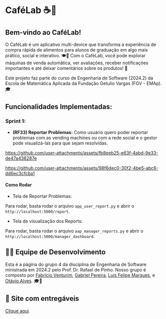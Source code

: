 
# CaféLab ☕📱

## Bem-vindo ao CaféLab!

O CaféLab é um aplicativo multi-device que transforma a experiência de compra rápida de alimentos para alunos de graduação em algo mais prático, social e interativo. 🍽️📲 Com o CaféLab, você pode explorar máquinas de venda automática, ver avaliações, receber notificações importantes e até deixar comentários sobre os produtos! 🚀

Este projeto faz parte do curso de Engenharia de Software (2024.2) da Escola de Matemática Aplicada da Fundação Getulio Vargas (FGV - EMAp). 🎓

## Funcionalidades Implementadas:

### Sprint 1:

- **(RF33) Reportar Problemas:** Como usuário quero poder reportar problemas com as vending machines ou com a rede social e o gestor pode visualizá-las para que sejam resolvidas.


https://github.com/user-attachments/assets/fb8eeb25-e63f-4abd-9e33-de47a438287e

https://github.com/user-attachments/assets/98f6dec0-30f2-4be5-abc6-dd6ec3cfcba1


#### Como Rodar

- Tela de Reportar Problemas:

Para rodar, basta rodar o arquivo `app_user_report.py` e abrir o `http://localhost:5000/report`.

- Tela de visualização dos Reports:

Para rodar, basta rodar o arquivo `aap_manager_reports.py` e abrir o `http://localhost:5000/manager_dashboard`.


## 👨‍💻 Equipe de Desenvolvimento
Esta é a página do grupo 4 da disciplina de Engenharia de Software ministrada em 2024.2 pelo Prof. Dr. Rafael de Pinho. Nosso grupo é composto por [Fabrício Venturim](https://github.com/FabricioVenturim), [Gabriel Pereira](https://github.com/GabrielJP314), [Luís Felipe Marques](https://github.com/felipponn), e [Otávio Alves](https://github.com/atronee). 🎓💼

## 📙 Site com entregáveis
[Clique aqui](https://felipponn.github.io/software-engineering/).

